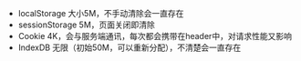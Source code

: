 
- localStorage
  大小5M，不手动清除会一直存在
- sessionStorage
  5M，页面关闭即清除
- Cookie
  4K，会与服务端通讯，每次都会携带在header中，对请求性能又影响
- IndexDB
  无限（初始50M，可以重新分配），不清楚会一直存在